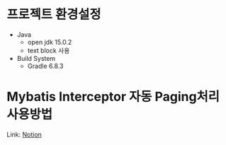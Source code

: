 # 프로젝트 환경설정

- Java
	- open jdk 15.0.2
	- text block 사용
- Build System
	- Gradle 6.8.3
	
# Mybatis Interceptor 자동 Paging처리 사용방법
Link: [Notion](https://www.notion.so/Mybatis-Interceptor-Paging-54ef31a3d0ab46cea8d8eec761da9bd2)